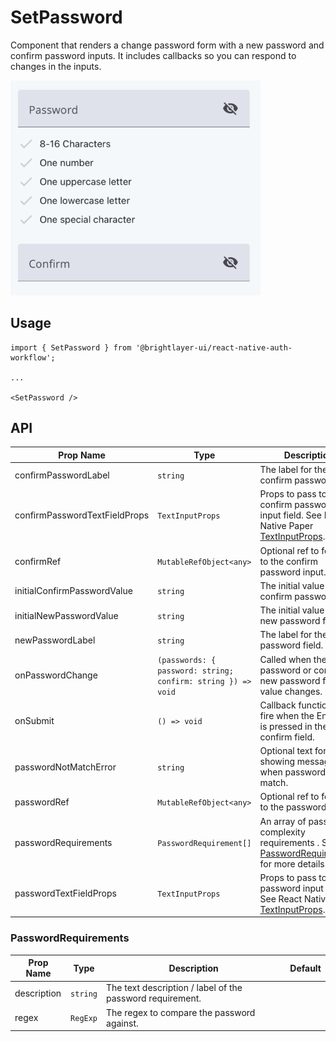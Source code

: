 # SetPassword

Component that renders a change password form with a new password and confirm password inputs. It includes callbacks so you can respond to changes in the inputs.

<img width="400" alt="setPassword" src="../../media/setPassword.png">

## Usage

```tsx
import { SetPassword } from '@brightlayer-ui/react-native-auth-workflow';

...

<SetPassword />
```

## API

| Prop Name                     | Type                                                         | Description                                                                                                                     | Default |
| ----------------------------- | ------------------------------------------------------------ | ------------------------------------------------------------------------------------------------------------------------------- | ------- |
| confirmPasswordLabel          | `string`                                                     | The label for the confirm password field.                                                                                       | 'Confirm'        |
| confirmPasswordTextFieldProps | `TextInputProps`                                             | Props to pass to the confirm password input field. See React Native Paper [TextInputProps](https://callstack.github.io/react-native-paper/docs/components/TextInput/). |         |
| confirmRef                    | `MutableRefObject<any>`                                      | Optional ref to forward to the confirm password input.                                                                          |         |
| initialConfirmPasswordValue   | `string`                                                     | The initial value for the confirm password field.                                                                               |         |
| initialNewPasswordValue       | `string`                                                     | The initial value for the new password field.                                                                                   |  |
| newPasswordLabel              | `string`                                                     | The label for the new password field.                                                                                           | 'Password' |
| onPasswordChange              | `(passwords: { password: string; confirm: string }) => void` | Called when the new password or confirm new password fields value changes.                                                      |         |
| onSubmit                      | `() => void`                                                 | Callback function to fire when the Enter key is pressed in the confirm field.                                                   |         |
| passwordNotMatchError         | `string`                                                     | Optional text for showing message when passwords not match.                                                                     |         |
| passwordRef                   | `MutableRefObject<any>`                                      | Optional ref to forward to the password input.                                                                                  |         |
| passwordRequirements          | `PasswordRequirement[]`                                      | An array of password complexity requirements . See [PasswordRequirements](#PasswordRequirements) for more details.              |         |
| passwordTextFieldProps        | `TextInputProps`                                             | Props to pass to the password input field. See React Native Paper [TextInputProps](https://callstack.github.io/react-native-paper/docs/components/TextInput/).         |         |

### PasswordRequirements

| Prop Name   | Type     | Description                                               | Default |
| ----------- | -------- | --------------------------------------------------------- | ------- |
| description | `string` | The text description / label of the password requirement. |         |
| regex       | `RegExp` | The regex to compare the password against.                |         |
